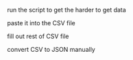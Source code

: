 run the script to get the harder to get data

paste it into the CSV file

fill out rest of CSV file

convert CSV to JSON manually
